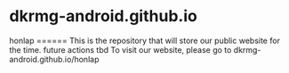 dkrmg-android.github.io
=======================

honlap ======  This is the repository that will store our public website for the time. future actions tbd  To visit our website, please go to dkrmg-android.github.io/honlap
